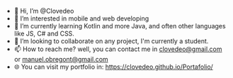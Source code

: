- 👋 Hi, I’m @Clovedeo
- 👀 I’m interested in mobile and web developing
- 🌱 I’m currently learning Kotlin and more Java, and often other languages like JS, C# and CSS.
- 💞️ I’m looking to collaborate on any project, I'm currently a student.
- 📫 How to reach me? well, you can contact me in clovedeo@gmail.com or manuel.obregont@gmail.com
- 🌐 You can visit my portfolio in: https://clovedeo.github.io/Portafolio/

<!---
Clovedeo/Clovedeo is a ✨ special ✨ repository because its `README.md` (this file) appears on your GitHub profile.
You can click the Preview link to take a look at your changes.
--->
